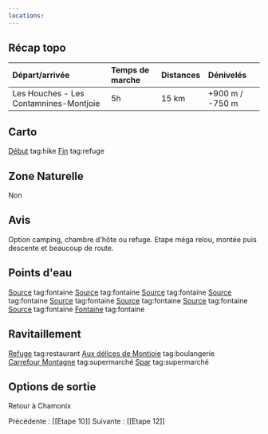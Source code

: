 ```yaml
---
locations: 
---
```

## Récap topo

| Départ/arrivée                         | Temps de marche | Distances | Dénivelés       |
| :------------------------------------- | :-------------- | :-------- | :-------------- |
| Les Houches - Les Contamnines-Montjoie | 5h              | 15 km     | +900 m / -750 m |
## Carto  
[Début](geo:45.891406,6.788199) tag:hike
[Fin](geo:45.817104,6.72491) tag:refuge 
## Zone Naturelle
Non
## Avis
Option camping, chambre d'hôte ou refuge.
Etape méga relou, montée puis descente et beaucoup de route. 
## Points d'eau
[Source](geo:45.885231,6.778699) tag:fontaine 
[Source](geo:45.884234,6.777101) tag:fontaine 
[Source](geo:45.88109,6.78096) tag:fontaine 
[Source](geo:45.877355,6.76816) tag:fontaine 
[Source](geo:45.847674,6.736793) tag:fontaine 
[Source](geo:45.846074,6.733273) tag:fontaine 
[Source](geo:45.844325,6.730783) tag:fontaine 
[Source](geo:45.838068,6.724512) tag:fontaine 
[Fontaine](geo:45.82209,6.72627) tag:fontaine 
## Ravitaillement
[Refuge](geo:45.871764,6.760419) tag:restaurant 
[Aux délices de Montjoie](geo:45.822483088296146,6.7270768931027565) tag:boulangerie  
[Carrefour Montagne](geo:45.821743001521526,6.727201832772047) tag:supermarché 
[Spar](geo:45.8204968037166,6.727678165406436) tag:supermarché 

## Options de sortie
Retour à Chamonix

Précédente : [[Etape 10]]
Suivante : [[Etape 12]]